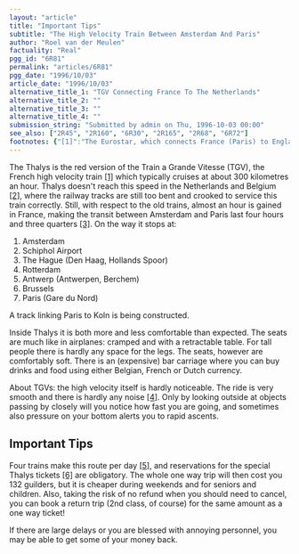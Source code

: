 ```yaml
---
layout: "article"
title: "Important Tips"
subtitle: "The High Velocity Train Between Amsterdam And Paris"
author: "Roel van der Meulen"
factuality: "Real"
pgg_id: "6R81"
permalink: "articles/6R81"
pgg_date: "1996/10/03"
article_date: "1996/10/03"
alternative_title_1: "TGV Connecting France To The Netherlands"
alternative_title_2: ""
alternative_title_3: ""
alternative_title_4: ""
submission_string: "Submitted by admin on Thu, 1996-10-03 00:00"
see_also: ["2R45", "2R160", "6R30", "2R165", "2R68", "6R72"]
footnotes: {"[1]":"The Eurostar, which connects France (Paris) to England (London Waterloo) via the Channel Tunnel, is also a TGV. You may have seen an incorrect version (blue instead of yellow etc.) of it in \"Mission Impossible\", the movie with Tom Cruise. Or on the news, when a truck caught fire whilst being transported through the channel tunnel, November 1996. Repairs to the tunnel would prevent the train from running for several weeks.","[2]":"OK, so maybe it does go that fast from Antoing, Belgium, big deal. But when more construction work is finished, it can go up to spead 15 km after Brussels.","[3]":"In the nineteenth century, by steam engine, this was 18 hours. After constructing a special track, it should only take three hours and ten minutes for Thalys to conclude a trip.","[4]":"Except if you have noisy passengers, of course. With respect to the background noise, it is easier to sleep here than in a plane.","[5]":"There are also 9 other Thalys trains, which only service between Paris and Brussels.","[6]":"Interrailers only need to pay a supplement of 21 guilders."}
---
```

<div>
<p>The Thalys is the red version of the Train a Grande Vitesse (TGV), the French high velocity train <a href="#footnotes.1" class="footnote-link">[1]</a> which typically cruises at about 300 kilometres an hour. Thalys doesn't reach this speed in the Netherlands and Belgium <a href="#footnotes.2" class="footnote-link">[2]</a>, where the railway tracks are still too bent and crooked to service this train correctly. Still, with respect to the old trains, almost an hour is gained in France, making the transit between Amsterdam and Paris last four hours and three quarters <a href="#footnotes.3" class="footnote-link">[3]</a>. On the way it stops at:</p>
<ol>
<li value="1">Amsterdam</li>
<li value="2">Schiphol Airport</li>
<li value="3">The Hague (Den Haag, Hollands Spoor)</li>
<li value="4">Rotterdam</li>
<li value="5">Antwerp (Antwerpen, Berchem)</li>
<li value="6">Brussels</li>
<li value="7">Paris (Gare du Nord)</li>
</ol>
<p>A track linking Paris to Koln is being constructed.</p>
<p>Inside Thalys it is both more and less comfortable than expected. The seats are much like in airplanes: cramped and with a retractable table. For tall people there is hardly any space for the legs. The seats, however are comfortably soft. There is an (expensive) bar carriage where you can buy drinks and food using either Belgian, French or Dutch currency.</p>
<p>About TGVs: the high velocity itself is hardly noticeable. The ride is very smooth and there is hardly any noise <a href="#footnotes.4" class="footnote-link">[4]</a>. Only by looking outside at objects passing by closely will you notice how fast you are going, and sometimes also pressure on your bottom alerts you to rapid ascents.</p>
<h2>Important Tips</h2>
<p>Four trains make this route per day <a href="#footnotes.5" class="footnote-link">[5]</a>, and reservations for the special Thalys tickets <a href="#footnotes.6" class="footnote-link">[6]</a> are obligatory. The whole one way trip will then cost you 132 guilders, but it is cheaper during weekends and for seniors and children. Also, taking the risk of no refund when you should need to cancel, you can book a return trip (2nd class, of course) for the same amount as a one way ticket!</p>
<p>If there are large delays or you are blessed with annoying personnel, you may be able to get some of your money back.</p>
</div>
